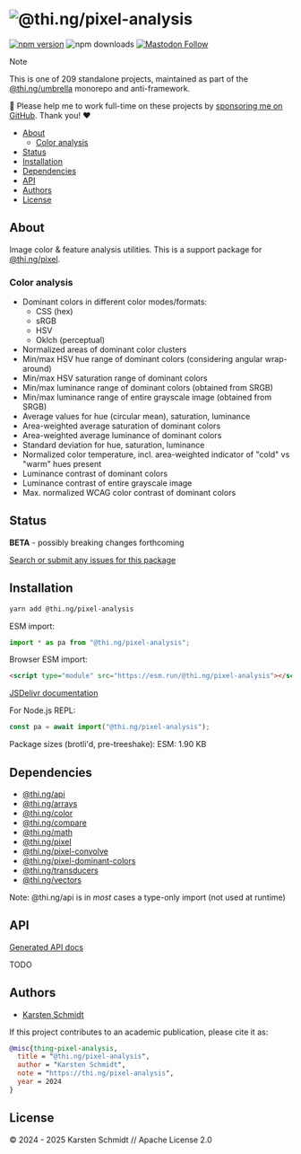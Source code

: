 <!-- This file is generated - DO NOT EDIT! -->
<!-- Please see: https://github.com/thi-ng/umbrella/blob/develop/CONTRIBUTING.md#changes-to-readme-files -->
# ![@thi.ng/pixel-analysis](https://raw.githubusercontent.com/thi-ng/umbrella/develop/assets/banners/thing-pixel-analysis.svg?d7cb7e3e)

[![npm version](https://img.shields.io/npm/v/@thi.ng/pixel-analysis.svg)](https://www.npmjs.com/package/@thi.ng/pixel-analysis)
![npm downloads](https://img.shields.io/npm/dm/@thi.ng/pixel-analysis.svg)
[![Mastodon Follow](https://img.shields.io/mastodon/follow/109331703950160316?domain=https%3A%2F%2Fmastodon.thi.ng&style=social)](https://mastodon.thi.ng/@toxi)

> [!NOTE]
> This is one of 209 standalone projects, maintained as part
> of the [@thi.ng/umbrella](https://github.com/thi-ng/umbrella/) monorepo
> and anti-framework.
>
> 🚀 Please help me to work full-time on these projects by [sponsoring me on
> GitHub](https://github.com/sponsors/postspectacular). Thank you! ❤️

- [About](#about)
  - [Color analysis](#color-analysis)
- [Status](#status)
- [Installation](#installation)
- [Dependencies](#dependencies)
- [API](#api)
- [Authors](#authors)
- [License](#license)

## About

Image color & feature analysis utilities. This is a support package for [@thi.ng/pixel](https://github.com/thi-ng/umbrella/tree/develop/packages/pixel).

### Color analysis

-   Dominant colors in different color modes/formats:
    -   CSS (hex)
    -   sRGB
    -   HSV
    -   Oklch (perceptual)
-   Normalized areas of dominant color clusters
-   Min/max HSV hue range of dominant colors (considering angular wrap-around)
-   Min/max HSV saturation range of dominant colors
-   Min/max luminance range of dominant colors (obtained from SRGB)
-   Min/max luminance range of entire grayscale image (obtained from SRGB)
-   Average values for hue (circular mean), saturation, luminance
-   Area-weighted average saturation of dominant colors
-   Area-weighted average luminance of dominant colors
-   Standard deviation for hue, saturation, luminance
-   Normalized color temperature, incl. area-weighted indicator of "cold" vs
    "warm" hues present
-   Luminance contrast of dominant colors
-   Luminance contrast of entire grayscale image
-   Max. normalized WCAG color contrast of dominant colors

## Status

**BETA** - possibly breaking changes forthcoming

[Search or submit any issues for this package](https://github.com/thi-ng/umbrella/issues?q=%5Bpixel-analysis%5D+in%3Atitle)

## Installation

```bash
yarn add @thi.ng/pixel-analysis
```

ESM import:

```ts
import * as pa from "@thi.ng/pixel-analysis";
```

Browser ESM import:

```html
<script type="module" src="https://esm.run/@thi.ng/pixel-analysis"></script>
```

[JSDelivr documentation](https://www.jsdelivr.com/)

For Node.js REPL:

```js
const pa = await import("@thi.ng/pixel-analysis");
```

Package sizes (brotli'd, pre-treeshake): ESM: 1.90 KB

## Dependencies

- [@thi.ng/api](https://github.com/thi-ng/umbrella/tree/develop/packages/api)
- [@thi.ng/arrays](https://github.com/thi-ng/umbrella/tree/develop/packages/arrays)
- [@thi.ng/color](https://github.com/thi-ng/umbrella/tree/develop/packages/color)
- [@thi.ng/compare](https://github.com/thi-ng/umbrella/tree/develop/packages/compare)
- [@thi.ng/math](https://github.com/thi-ng/umbrella/tree/develop/packages/math)
- [@thi.ng/pixel](https://github.com/thi-ng/umbrella/tree/develop/packages/pixel)
- [@thi.ng/pixel-convolve](https://github.com/thi-ng/umbrella/tree/develop/packages/pixel-convolve)
- [@thi.ng/pixel-dominant-colors](https://github.com/thi-ng/umbrella/tree/develop/packages/pixel-dominant-colors)
- [@thi.ng/transducers](https://github.com/thi-ng/umbrella/tree/develop/packages/transducers)
- [@thi.ng/vectors](https://github.com/thi-ng/umbrella/tree/develop/packages/vectors)

Note: @thi.ng/api is in _most_ cases a type-only import (not used at runtime)

## API

[Generated API docs](https://docs.thi.ng/umbrella/pixel-analysis/)

TODO

## Authors

- [Karsten Schmidt](https://thi.ng)

If this project contributes to an academic publication, please cite it as:

```bibtex
@misc{thing-pixel-analysis,
  title = "@thi.ng/pixel-analysis",
  author = "Karsten Schmidt",
  note = "https://thi.ng/pixel-analysis",
  year = 2024
}
```

## License

&copy; 2024 - 2025 Karsten Schmidt // Apache License 2.0
